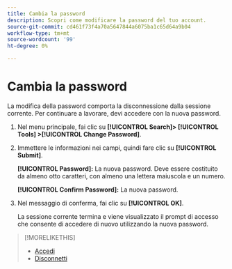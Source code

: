 ```yaml
---
title: Cambia la password
description: Scopri come modificare la password del tuo account.
source-git-commit: cd461f73f4a70a5647844a6075ba1c65d64a9b04
workflow-type: tm+mt
source-wordcount: '99'
ht-degree: 0%

---
```


# Cambia la password

La modifica della password comporta la disconnessione dalla sessione corrente. Per continuare a lavorare, devi accedere con la nuova password.

1. Nel menu principale, fai clic su **[!UICONTROL Search]> [!UICONTROL Tools] >[!UICONTROL Change Password]**.

1. Immettere le informazioni nei campi, quindi fare clic su **[!UICONTROL Submit]**.

   **[!UICONTROL Password]:** La nuova password. Deve essere costituito da almeno otto caratteri, con almeno una lettera maiuscola e un numero.

   **[!UICONTROL Confirm Password]:** La nuova password.

1. Nel messaggio di conferma, fai clic su **[!UICONTROL OK]**.

   La sessione corrente termina e viene visualizzato il prompt di accesso che consente di accedere di nuovo utilizzando la nuova password.

>[!MORELIKETHIS]
>
>* [Accedi](/help/search-social-commerce/getting-started/log-in.md)
>* [Disconnetti](/help/search-social-commerce/getting-started/log-out.md)

